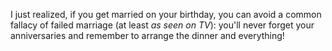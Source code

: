 I just realized, if you get married on your birthday, you can avoid a common fallacy of failed marriage (at least _as seen on TV_): you'll never forget your anniversaries and remember to arrange the dinner and everything!
